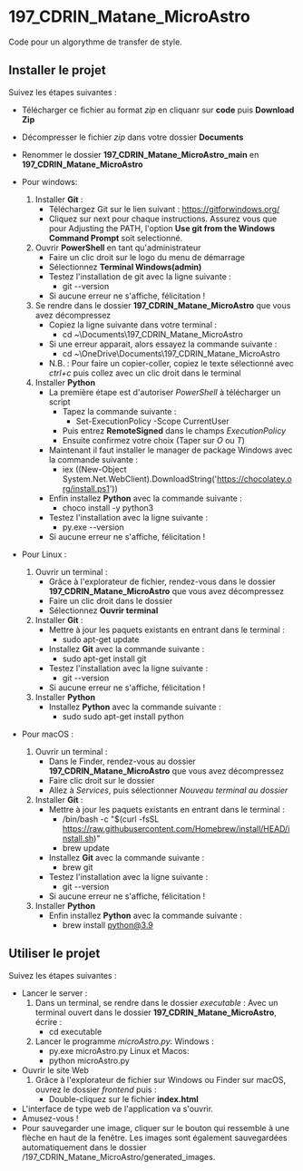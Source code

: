 # 197_CDRIN_Matane_MicroAstro

Code pour un algorythme de transfer de style.

## Installer le projet 
Suivez les étapes suivantes :

- Télécharger ce fichier au format *zip* en cliquanr sur **code** puis **Download Zip**
- Décompresser le fichier *zip* dans votre dossier **Documents**
- Renommer le dossier **197_CDRIN_Matane_MicroAstro_main** en **197_CDRIN_Matane_MicroAstro**
- Pour windows:
    1. Installer **Git** :
        - Téléchargez Git sur le lien suivant : https://gitforwindows.org/
        - Cliquez sur next pour chaque instructions. Assurez vous que pour Adjusting the PATH, l'option **Use git from the Windows Command Prompt** soit selectionné.
    2. Ouvrir **PowerShell** en tant qu'administrateur
        - Faire un clic droit sur le logo du menu de démarrage
        - Sélectionnez **Terminal Windows(admin)**
        - Testez l'installation de git avec la ligne suivante : 
            - git --version
        - Si aucune erreur ne s'affiche, félicitation !
    3. Se rendre dans le dossier **197_CDRIN_Matane_MicroAstro** que vous avez décompressez
        - Copiez la ligne suivante dans votre terminal :
            - cd ~\Documents\197_CDRIN_Matane_MicroAstro
        - Si une erreur apparait, alors essayez la commande suivante :
            - cd ~\OneDrive\Documents\197_CDRIN_Matane_MicroAstro
        - N.B. : Pour faire un copier-coller, copiez le texte sélectionné avec *ctrl+c* puis collez avec un clic droit dans le terminal
    4. Installer **Python**
        - La première étape est d'autoriser *PowerShell* à télécharger un script 
            - Tapez la commande suivante :
                - Set-ExecutionPolicy -Scope CurrentUser
            - Puis entrez **RemoteSigned** dans le champs *ExecutionPolicy*
            - Ensuite confirmez votre choix (Taper sur *O* ou *T*)
        - Maintenant il faut installer le manager de package Windows avec la commande suivante :
            - iex ((New-Object System.Net.WebClient).DownloadString('https://chocolatey.org/install.ps1'))
        - Enfin installez **Python** avec la commande suivante :
            - choco install -y python3
        - Testez l'installation avec la ligne suivante :
            - py.exe --version
        - Si aucune erreur ne s'affiche, félicitation ! 
- Pour Linux : 
    1. Ouvrir un terminal :
        - Grâce à l'explorateur de fichier, rendez-vous dans le dossier **197_CDRIN_Matane_MicroAstro** que vous avez décompressez
        - Faire un clic droit dans le dossier
        - Sélectionnez **Ouvrir terminal**
    2. Installer **Git** :
         - Mettre à jour les paquets existants en entrant dans le terminal :
            - sudo apt-get update
         - Installez **Git** avec la commande suivante :
            - sudo apt-get install git
         - Testez l'installation avec la ligne suivante :
            - git --version
         - Si aucune erreur ne s'affiche, félicitation ! 
    3. Installer **Python**
        - Installez **Python** avec la commande suivante :
            - sudo sudo apt-get install python

- Pour macOS :
    1. Ouvrir un terminal :
        - Dans le Finder, rendez-vous au dossier **197_CDRIN_Matane_MicroAstro** que vous avez décompressez
        - Faire clic droit sur le dossier
        - Allez à *Services*, puis sélectionner *Nouveau terminal au dossier*
    2. Installer **Git** :
        - Mettre à jour les paquets existants en entrant dans le terminal :
            - /bin/bash -c "$(curl -fsSL https://raw.githubusercontent.com/Homebrew/install/HEAD/install.sh)"
            - brew update
         - Installez **Git** avec la commande suivante :
            - brew git
         - Testez l'installation avec la ligne suivante :
            - git --version
         - Si aucune erreur ne s'affiche, félicitation ! 
    4. Installer **Python**
        - Enfin installez **Python** avec la commande suivante :
            - brew install python@3.9

## Utiliser le projet
Suivez les étapes suivantes :
- Lancer le server :
    1. Dans un terminal, se rendre dans le dossier *executable* :
        Avec un terminal ouvert dans le dossier **197_CDRIN_Matane_MicroAstro**, écrire :
        - cd executable
    2. Lancer le programme *microAstro.py*:
        Windows :
        - py.exe microAstro.py
        Linux et Macos:
        - python microAstro.py
- Ouvrir le site Web
    1. Grâce à l'explorateur de fichier sur Windows ou Finder sur macOS, ouvrez le dossier *frontend* puis :
        - Double-cliquez sur le fichier **index.html**
- L'interface de type web de l'application va s'ouvrir.
- Amusez-vous !
- Pour sauvegarder une image, cliquer sur le bouton qui ressemble à une flèche en haut de la fenêtre.  Les images sont également sauvegardées automatiquement dans le dossier /197_CDRIN_Matane_MicroAstro/generated_images.
